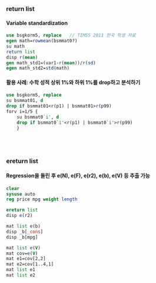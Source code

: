 ### return list


#### Variable standardization
```stata
use bsgkorm5, replace   // TIMSS 2011 한국 학생 자료
egen math=rowmean(bsmmat0?)
su math
return list
disp r(mean)
gen math_std1=(var1-r(mean))/r(sd)
egen math_std2=std(math)
```

#### 활용 사례: 수학 성적 상위 1%와 하위 1%를 drop하고 분석하기
```stata
use bsgkorm5, replace
su bsmmat01, d
drop if bsmmat01<r(p1) | bsmmat01>r(p99)
forv i=1/5 {
	su bsmmat0`i', d
	drop if bsmmat0`i'<r(p1) | bsmmat0`i'>r(p99)
	}
```

<br>
<br>

### ereturn list

#### Regression을 돌린 후 e(N), e(F), e(r2), e(b), e(V) 등 추출 가능
```stata
clear
sysuse auto
reg price mpg weight length

ereturn list
disp e(r2)

mat list e(b)
disp _b[_cons]
disp _b[mpg]

mat list e(V)
mat cov=e(V)
mat e1=cov[2,2]
mat e2=cov[1..4,1]
mat list e1
mat list e2
```

